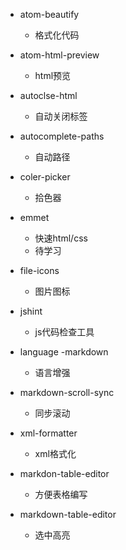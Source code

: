 - atom-beautify
  - 格式化代码
- atom-html-preview
  - html预览
- autoclse-html
  - 自动关闭标签
- autocomplete-paths
  - 自动路径
- coler-picker
  - 拾色器
- emmet
    - 快速html/css
    - 待学习
- file-icons
  - 图片图标
- jshint
  - js代码检查工具
- language -markdown
  - 语言增强
- markdown-scroll-sync
  - 同步滚动
- xml-formatter
  - xml格式化
- markdon-table-editor
  - 方便表格编写

- markdown-table-editor
  - 选中高亮
